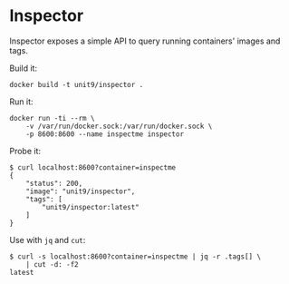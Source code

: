 # Inspector

Inspector exposes a simple API to query running containers' images and
tags.

Build it:

    docker build -t unit9/inspector .

Run it:

    docker run -ti --rm \
        -v /var/run/docker.sock:/var/run/docker.sock \
        -p 8600:8600 --name inspectme inspector

Probe it:

    $ curl localhost:8600?container=inspectme
    {
        "status": 200,
        "image": "unit9/inspector",
        "tags": [
            "unit9/inspector:latest"
        ]
    }

Use with `jq` and `cut`:

    $ curl -s localhost:8600?container=inspectme | jq -r .tags[] \
        | cut -d: -f2
    latest
